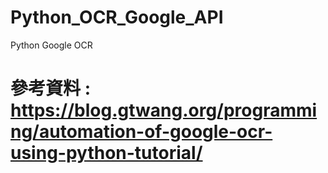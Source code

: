 # Python_OCR_Google_API
Python Google OCR

# 參考資料 : https://blog.gtwang.org/programming/automation-of-google-ocr-using-python-tutorial/
